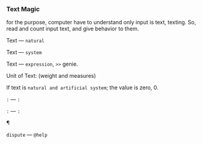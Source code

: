 ### Text Magic
for the purpose, computer have to understand only input is text, texting. So, read and count input text, and give behavior to them.

Text — `natural`

Text — `system`

Text — `expression`, `>>` genie.

Unit of Text: (weight and measures)

If text is `natural and artificial system`; the value is zero, 0.

`:` — `:`

`:` — `:`

¶

`dispute` — `@help`
